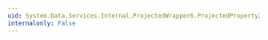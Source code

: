```yaml
---
uid: System.Data.Services.Internal.ProjectedWrapper6.ProjectedProperty2
internalonly: False
---
```

